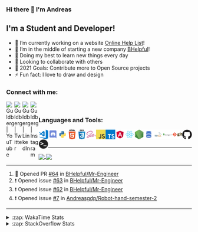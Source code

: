 ### Hi there 👋 I'm Andreas

## I'm a Student and Developer!

- 🔭 I’m currently working on a website [Online Help List][OHL]!
- 📑 I’m in the middle of starting a new company [BHelpful][BHelpful]!
- 🌱 Doing my best to learn new things every day
- 👯 Looking to collaborate with others
- 🥅 2021 Goals: Contribute more to Open Source projects
- ⚡ Fun fact: I love to draw and design

### Connect with me:

[<img align="left" alt="Guldberg | YouTube" width="22px" src="https://cdn.jsdelivr.net/npm/simple-icons@v3/icons/youtube.svg" />][youtube]
[<img align="left" alt="Guldberg | Twitter" width="22px" src="https://cdn.jsdelivr.net/npm/simple-icons@v3/icons/twitter.svg" />][twitter]
[<img align="left" alt="Guldberg | LinkedIn" width="22px" src="https://cdn.jsdelivr.net/npm/simple-icons@v3/icons/linkedin.svg" />][linkedin]
[<img align="left" alt="Guldberg | Instagram" width="22px" src="https://cdn.jsdelivr.net/npm/simple-icons@v3/icons/instagram.svg" />][instagram]

<br />

### Languages and Tools:

<img align="left" alt="Visual Studio Code" width="26px" src="https://raw.githubusercontent.com/github/explore/80688e429a7d4ef2fca1e82350fe8e3517d3494d/topics/visual-studio-code/visual-studio-code.png" />
<img align="left" alt="Node.js" width="26px" src="https://raw.githubusercontent.com/github/explore/80688e429a7d4ef2fca1e82350fe8e3517d3494d/topics/discord/discord.png" />
<img align="left" alt="HTML5" width="26px" src="https://raw.githubusercontent.com/github/explore/80688e429a7d4ef2fca1e82350fe8e3517d3494d/topics/python/python.png" />
<img align="left" alt="HTML5" width="26px" src="https://raw.githubusercontent.com/github/explore/80688e429a7d4ef2fca1e82350fe8e3517d3494d/topics/html/html.png" />
<img align="left" alt="CSS3" width="26px" src="https://raw.githubusercontent.com/github/explore/80688e429a7d4ef2fca1e82350fe8e3517d3494d/topics/css/css.png" />
<img align="left" alt="Sass" width="26px" src="https://raw.githubusercontent.com/github/explore/80688e429a7d4ef2fca1e82350fe8e3517d3494d/topics/sass/sass.png" />
<img align="left" alt="JavaScript" width="26px" src="https://raw.githubusercontent.com/github/explore/80688e429a7d4ef2fca1e82350fe8e3517d3494d/topics/javascript/javascript.png" />
<img align="left" alt="React" width="26px" src="https://raw.githubusercontent.com/github/explore/80688e429a7d4ef2fca1e82350fe8e3517d3494d/topics/typescript/typescript.png" />
<img align="left" alt="React" width="26px" src="https://raw.githubusercontent.com/github/explore/80688e429a7d4ef2fca1e82350fe8e3517d3494d/topics/angular/angular.png" />
<img align="left" alt="React" width="26px" src="https://raw.githubusercontent.com/github/explore/80688e429a7d4ef2fca1e82350fe8e3517d3494d/topics/react/react.png" />
<img align="left" alt="Node.js" width="26px" src="https://raw.githubusercontent.com/github/explore/80688e429a7d4ef2fca1e82350fe8e3517d3494d/topics/nodejs/nodejs.png" />
<img align="left" alt="SQL" width="26px" src="https://raw.githubusercontent.com/github/explore/80688e429a7d4ef2fca1e82350fe8e3517d3494d/topics/sql/sql.png" />
<img align="left" alt="MySQL" width="26px" src="https://raw.githubusercontent.com/github/explore/80688e429a7d4ef2fca1e82350fe8e3517d3494d/topics/mysql/mysql.png" />
<img align="left" alt="MongoDB" width="26px" src="https://raw.githubusercontent.com/github/explore/80688e429a7d4ef2fca1e82350fe8e3517d3494d/topics/mongodb/mongodb.png" />
<img align="left" alt="Git" width="26px" src="https://raw.githubusercontent.com/github/explore/80688e429a7d4ef2fca1e82350fe8e3517d3494d/topics/git/git.png" />
<img align="left" alt="GitHub" width="26px" src="https://raw.githubusercontent.com/github/explore/78df643247d429f6cc873026c0622819ad797942/topics/github/github.png" />
<img align="left" alt="Terminal" width="26px" src="https://raw.githubusercontent.com/github/explore/80688e429a7d4ef2fca1e82350fe8e3517d3494d/topics/terminal/terminal.png" />

<br />
<br />

---

<a href="">
  <img width="55% height="100px" align="center" src="https://github-readme-stats.vercel.app/api?username=Andreasgdp&show_icons=true&count_private=true" />
</a>
<a href="">
  <img width="44.5% height="100px" align="center" src="https://github-readme-stats.vercel.app/api/top-langs/?username=Andreasgdp&layout=compact" />
</a>

<br />

---

<!--START_SECTION:activity-->
1. 💪 Opened PR [#64](https://github.com/BHelpful/Mr-Engineer/pull/64) in [BHelpful/Mr-Engineer](https://github.com/BHelpful/Mr-Engineer)
2. ❗️ Opened issue [#63](https://github.com/BHelpful/Mr-Engineer/issues/63) in [BHelpful/Mr-Engineer](https://github.com/BHelpful/Mr-Engineer)
3. ❗️ Opened issue [#62](https://github.com/BHelpful/Mr-Engineer/issues/62) in [BHelpful/Mr-Engineer](https://github.com/BHelpful/Mr-Engineer)
4. ❗️ Opened issue [#7](https://github.com/Andreasgdp/Robot-hand-semester-2/issues/7) in [Andreasgdp/Robot-hand-semester-2](https://github.com/Andreasgdp/Robot-hand-semester-2)
<!--END_SECTION:activity-->
---

<details>
  <summary>:zap: WakaTime Stats</summary>

<br />

<!--START_SECTION:waka-->
![Profile Views](http://img.shields.io/badge/Profile%20Views-3-blue)

**I'm an Early 🐤** 

```text
🌞 Morning    166 commits    ██████░░░░░░░░░░░░░░░░░░░   26.27% 
🌆 Daytime    271 commits    ██████████░░░░░░░░░░░░░░░   42.88% 
🌃 Evening    184 commits    ███████░░░░░░░░░░░░░░░░░░   29.11% 
🌙 Night      11 commits     ░░░░░░░░░░░░░░░░░░░░░░░░░   1.74%

```
📅 **I'm Most Productive on Sunday** 

```text
Monday       111 commits    ████░░░░░░░░░░░░░░░░░░░░░   17.56% 
Tuesday      79 commits     ███░░░░░░░░░░░░░░░░░░░░░░   12.5% 
Wednesday    77 commits     ███░░░░░░░░░░░░░░░░░░░░░░   12.18% 
Thursday     67 commits     ██░░░░░░░░░░░░░░░░░░░░░░░   10.6% 
Friday       73 commits     ███░░░░░░░░░░░░░░░░░░░░░░   11.55% 
Saturday     102 commits    ████░░░░░░░░░░░░░░░░░░░░░   16.14% 
Sunday       123 commits    ████░░░░░░░░░░░░░░░░░░░░░   19.46%

```


📊 **This Week I Spent My Time On** 

```text
⌚︎ Time Zone: Europe/Copenhagen

💬 Programming Languages: 
C++                      57 mins             ████████████████████░░░░░   79.81% 
Python                   9 mins              ███░░░░░░░░░░░░░░░░░░░░░░   12.52% 
CSS                      5 mins              █░░░░░░░░░░░░░░░░░░░░░░░░   7.16% 
Java                     0 secs              ░░░░░░░░░░░░░░░░░░░░░░░░░   0.52%

🔥 Editors: 
VS Code                  1 hr 12 mins        █████████████████████████   100.0%

🐱‍💻 Projects: 
CPP-2nd-TA               57 mins             ████████████████████░░░░░   79.81% 
Desktop                  9 mins              ███░░░░░░░░░░░░░░░░░░░░░░   12.52% 
online-help-list         5 mins              █░░░░░░░░░░░░░░░░░░░░░░░░   7.16% 
Robot-hand-semester-2    0 secs              ░░░░░░░░░░░░░░░░░░░░░░░░░   0.52%

💻 Operating System: 
Windows                  1 hr 11 mins        ████████████████████████░   99.48% 
Linux                    0 secs              ░░░░░░░░░░░░░░░░░░░░░░░░░   0.52%

```

**I Mostly Code in Python** 

```text
Python                   10 repos            ██████████░░░░░░░░░░░░░░░   40.0% 
HTML                     3 repos             ███░░░░░░░░░░░░░░░░░░░░░░   12.0% 
Batchfile                2 repos             ██░░░░░░░░░░░░░░░░░░░░░░░   8.0% 
Standard ML              2 repos             ██░░░░░░░░░░░░░░░░░░░░░░░   8.0% 
Makefile                 2 repos             ██░░░░░░░░░░░░░░░░░░░░░░░   8.0%

```



<!--END_SECTION:waka-->


</details>

<details>
  <summary>:zap: StackOverflow Stats</summary>
  
  <br />
  
  [![Andreas G.D Petersen StackOverflow](https://github-readme-stackoverflow.vercel.app/?userID=11050308)](https://stackoverflow.com/users/11050308/andreas-g-d-petersen)


</details>

<br />


[twitter]: https://twitter.com/Guldberg20
[youtube]: https://www.youtube.com/channel/UCjROH9WQistOlH2shyvFmyw
[instagram]: https://www.instagram.com/andreasgdp/
[linkedin]: https://www.linkedin.com/in/andreasgdp/
[OHL]: https://ohl.bhelpful.net/
[BHelpful]: https://github.com/BHelpful
